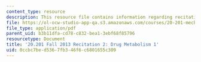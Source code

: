 ```yaml
---
content_type: resource
description: This resource file contains information regarding recitation 2.
file: https://ol-ocw-studio-app-qa.s3.amazonaws.com/courses/20-201-mechanisms-of-drug-actions-fall-2013/0ccbc7bed5367fb346f6c6801655c309_MIT20_201F13_R2_dmeta1.pdf
file_type: application/pdf
parent_uid: b3b11dfa-cd78-c832-bea1-3ebf68f85796
resourcetype: Document
title: '20.201 Fall 2013 Recitation 2: Drug Metabolism 1'
uid: 0ccbc7be-d536-7fb3-46f6-c6801655c309
---
```

